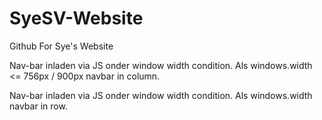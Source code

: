 # SyeSV-Website
Github For Sye's Website


Nav-bar inladen via JS onder window width condition. Als windows.width <= 756px / 900px navbar in column.

Nav-bar inladen via JS onder window width condition. Als windows.width navbar in row.
